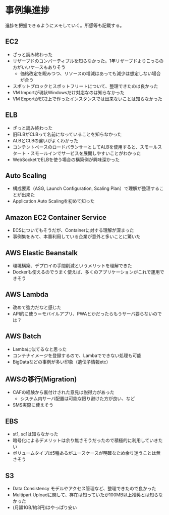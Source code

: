 # 事例集進捗

進捗を把握できるようにメモしていく。所感等も記載する。

## EC2
- ざっと読み終わった
- リザーブドのコンバーティブルを知らなかった。1年リザーブドよりこっちの方がいいケースもありそう
    - 価格改定を睨みつつ、リソースの増減はあっても減少は想定しない場合が合う
- スポットブロックとスポットフリートについて、整理できたのは良かった
- VM Importが現状Windowsだけ対応なのは知らなかった
- VM ExportがEC2上で作ったインスタンスでは出来ないことは知らなかった

## ELB
- ざっと読み終わった
- 旧ELBがCLBって名前になっていることを知らなかった
- ALBとCLBの違いがよくわかった
- コンテントベースのロードバランサーとしてALBを使用すると、スモールスタート・スモールインでサービスを展開しやすいことがわかった
- WebSocketでELBを使う場合の構築例が興味深かった

## Auto Scaling
- 構成要素（ASG, Launch Configuration, Scaling Plan）で理解が整理することが出来た
- Application Auto Scalingを初めて知った

## Amazon EC2 Container Service
- ECSについてもそうだが、Containerに対する理解が深まった
- 事例集をみて、本番利用している企業が意外と多いことに驚いた

## AWS Elastic Beanstalk
- 環境構築、デプロイの手間削減というメリットを理解できた
- Dockerも使えるのでうまく使えば、多くのアプリケーションがこれで運用できそう

## AWS Lambda
- 改めて強力だなと感じた
- API的に使う＝モバイルアプリ、PWAとかだったらもうサーバ要らないのでは？

## AWS Batch
- Lambaに似てるなと思った
- コンテナイメージを登録するので、Lambaでできない処理も可能
- BigDataなどの事例が多い印象（遺伝子情報etc）

## AWSの移行(Migration)
- CAFの経験から裏付けされた意見は説得力があった
    - システム内サーバ配置は可能な限り避けた方が良い、など
- SMS実際に使えそう

## EBS
- st1, sc1は知らなかった
- 暗号化によるデメリットは余り無さそうだったので積極的に利用していきたい
- ボリュームタイプは5種あるがユースケースが明確なため余り迷うことは無さそう

## S3
- Data Consistency モデルやアクセス管理など、整理できたので良かった
- Multipart Uploadに関して、存在は知っていたが100MB以上推奨とは知らなかった
- (月額1GB/約3円)はやっぱり安い
